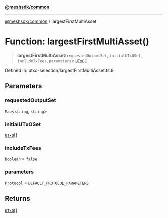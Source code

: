 [**@meshsdk/common**](../README.md)

***

[@meshsdk/common](../globals.md) / largestFirstMultiAsset

# Function: largestFirstMultiAsset()

> **largestFirstMultiAsset**(`requestedOutputSet`, `initialUTxOSet`, `includeTxFees`, `parameters`): [`UTxO`](../type-aliases/UTxO.md)[]

Defined in: utxo-selection/largestFirstMultiAsset.ts:9

## Parameters

### requestedOutputSet

`Map`\<`string`, `string`\>

### initialUTxOSet

[`UTxO`](../type-aliases/UTxO.md)[]

### includeTxFees

`boolean` = `false`

### parameters

[`Protocol`](../type-aliases/Protocol.md) = `DEFAULT_PROTOCOL_PARAMETERS`

## Returns

[`UTxO`](../type-aliases/UTxO.md)[]
